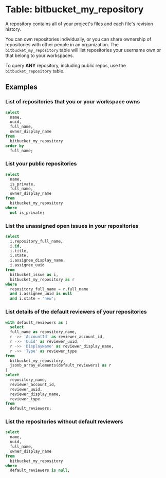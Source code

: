 # Table: bitbucket_my_repository

A repository contains all of your project's files and each file's revision history.

You can own repositories individually, or you can share ownership of repositories with other people in an organization. The `bitbucket_my_repository` table will list repositories your username own or that belong to your workspaces.

To query **ANY** repository, including public repos, use the `bitbucket_repository` table.

## Examples

### List of repositories that you or your workspace owns

```sql
select
  name,
  uuid,
  full_name,
  owner_display_name
from
  bitbucket_my_repository
order by
  full_name;
```

### List your public repositories

```sql
select
  name,
  is_private,
  full_name,
  owner_display_name
from
  bitbucket_my_repository
where
  not is_private;
```

### List the unassigned open issues in your repositories

```sql
select
  i.repository_full_name,
  i.id,
  i.title,
  i.state,
  i.assignee_display_name,
  i.assignee_uuid
from
  bitbucket_issue as i,
  bitbucket_my_repository as r
where
  repository_full_name = r.full_name
  and i.assignee_uuid is null
  and i.state = 'new';
```

### List details of the default reviewers of your repositories

```sql
with default_reviewers as (
  select
  full_name as repository_name,
  r ->> 'AccountId' as reviewer_account_id,
  r ->> 'Uuid' as reviewer_uuid,
  r ->> 'DisplayName' as reviewer_display_name,
  r ->> 'Type' as reviewer_type
from
  bitbucket_my_repository,
  jsonb_array_elements(default_reviewers) as r
)
select
  repository_name,
  reviewer_account_id,
  reviewer_uuid,
  reviewer_display_name,
  reviewer_type
from
  default_reviewers;
```

### List the repositories without default reviewers

```sql
select
  name,
  uuid,
  full_name,
  owner_display_name
from
  bitbucket_my_repository
where
  default_reviewers is null;
```